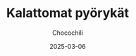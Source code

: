 ---
title: "Kalattomat pyörykät"
image: "https://vegaanibotti.lauravuo.me/2025/03/2025-03-06_small.png"
date: 2025-03-06
receipt_url: "https://chocochili.net/2023/01/kalattomat-pyorykat/"
author: "Chocochili"
---